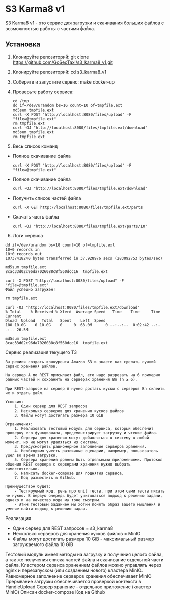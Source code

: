 # S3 Karma8 v1

S3 Karma8 v1 - это сервис для загрузки и скачивания больших файлов с возможностью работы с частями файла.

## Установка

1. Клонируйте репозиторий:
   git clone https://github.com/GoSeoTaxi/s3_karma8_v1.git

2. Клонируйте репозиторий:
   cd s3_karma8_v1
3. Соберите и запустите сервис:
   make docker-up

4. Проверьте работу сервиса:
   ```
   cd /tmp
   dd if=/dev/urandom bs=1G count=10 of=tmpfile.ext
   md5sum tmpfile.ext
   curl -X POST "http://localhost:8080/files/upload" -F "file=@tmpfile.ext"
   rm tmpfile.ext
   curl -OJ "http://localhost:8080/files/tmpfile.ext/download"
   md5sum tmpfile.ext
   rm tmpfile.ext
   ```

5. Весь список команд

- Полное скачивание файла
   ```
   curl -X POST "http://localhost:8080/files/upload" -F "file=@tmpfile.ext"
   ```

- Полное скачивание файла
   ```
   curl -OJ "http://localhost:8080/files/tmpfile.ext/download"
   ```
  
- Получить список частей файла
   ```
   curl -X GET http://localhost:8080/files/tmpfile.ext/parts
   ```

- Скачать часть файла
   ```
   curl -OJ "http://localhost:8080/files/tmpfile.ext/parts/10"
   ```

6. Логи сервиса
```
dd if=/dev/urandom bs=1G count=10 of=tmpfile.ext
10+0 records in
10+0 records out
10737418240 bytes transferred in 37.928976 secs (283092753 bytes/sec)

md5sum tmpfile.ext
8cac33d02c96da7026088c8f560dcc16  tmpfile.ext

curl -X POST "http://localhost:8080/files/upload" -F "file=@tmpfile.ext"
Файл успешно загружен!

rm tmpfile.ext

curl -OJ "http://localhost:8080/files/tmpfile.ext/download"
% Total    % Received % Xferd  Average Speed   Time    Time     Time  Current
Dload  Upload   Total   Spent    Left  Speed
100 10.0G    0 10.0G    0     0  63.0M      0 --:--:--  0:02:42 --:--:-- 26.5M

md5sum tmpfile.ext
8cac33d02c96da7026088c8f560dcc16  tmpfile.ext
```


Сервис реализация текущего ТЗ
```
Вы решили создать конкурента Amazon S3 и знаете как сделать лучший сервис хранения файлов.

На сервер A по REST присылают файл, его надо разрезать на 6 примерно равных частей и сохранить на серверах хранения Bn (n ≥ 6).

При REST-запросе на сервер A нужно достать куски с серверов Bn склеить их и отдать файл.

Условия:
    1. Один сервер для REST запросов
    2. Несколько серверов для хранения кусков файлов
    3. Файлы могут достигать размера 10 GiB
    
Ограничения:
    1. Реализовать тестовый модуль для сервиса, который обеспечит проверку его функционала, продемонстрирует загрузку и чтение файла.
    2. Сервера для хранения могут добавляться в систему в любой момент, но не могут удаляться из системы.
    3. Предусмотреть равномерное заполнение серверов хранения.
    4. Необходимо учесть различные сценарии, например, пользователь ушел во время загрузки.
    5. Сервера хранения должны быть отдельными приложениями. Протокол общения REST сервера с серверами хранения нужно выбрать самостоятельно.
    6. Написать docker-compose для поднятия сервиса.
    7. Код разместить в Github.
    
Преимуществом будет:
    - Тестируемый код, речь про unit тесты, при этом сами тесты писать не нужно. В первую очередь будет учитываться подход к решению задачи, однако и на качество кода мы тоже смотрим.
    - Этим тестовым заданием мы хотим понять образ вашего мышления и умение найти подход к решению задач.
```

Реализация 
- Один сервер для REST запросов = s3_karma8
- Несколько серверов для хранения кусков файлов = MinIO
- Файлы могут достигать размера 10 GiB - максимальный размер загружаемого файла 10 GiB

Тестовый модуль имеет методы на загрузку и получения целого файла, а так же получения списка частей файла и скачивание отдельной части файла.
Кластером сервиса хранением файлов можно управлять через nginx и перезапуском (или созданием нового) кластера MinIO.
Равномерное заполнение серверов хранения обеспечивает MinIO
Прерывание загрузки обеспечивается проверкой контекста в HandleUpload
Сервер хранение - отдельное приложение (кластер MinIO)
Описан docker-compose
Код на Github
